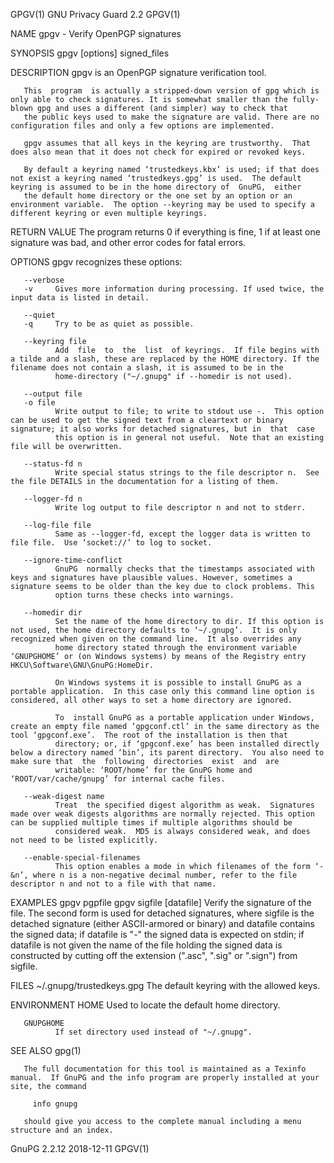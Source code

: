GPGV(1)                                                                                     GNU Privacy Guard 2.2                                                                                     GPGV(1)

NAME
       gpgv - Verify OpenPGP signatures

SYNOPSIS
       gpgv [options] signed_files

DESCRIPTION
       gpgv is an OpenPGP signature verification tool.

       This  program  is actually a stripped-down version of gpg which is only able to check signatures. It is somewhat smaller than the fully-blown gpg and uses a different (and simpler) way to check that
       the public keys used to make the signature are valid. There are no configuration files and only a few options are implemented.

       gpgv assumes that all keys in the keyring are trustworthy.  That does also mean that it does not check for expired or revoked keys.

       By default a keyring named ‘trustedkeys.kbx’ is used; if that does not exist a keyring named ‘trustedkeys.gpg’ is used.  The default keyring is assumed to be in the home directory of  GnuPG,  either
       the default home directory or the one set by an option or an environment variable.  The option --keyring may be used to specify a different keyring or even multiple keyrings.

RETURN VALUE
       The program returns 0 if everything is fine, 1 if at least one signature was bad, and other error codes for fatal errors.

OPTIONS
       gpgv recognizes these options:

       --verbose
       -v     Gives more information during processing. If used twice, the input data is listed in detail.

       --quiet
       -q     Try to be as quiet as possible.

       --keyring file
              Add  file  to  the  list  of keyrings.  If file begins with a tilde and a slash, these are replaced by the HOME directory. If the filename does not contain a slash, it is assumed to be in the
              home-directory ("~/.gnupg" if --homedir is not used).

       --output file
       -o file
              Write output to file; to write to stdout use -.  This option can be used to get the signed text from a cleartext or binary signature; it also works for detached signatures, but in  that  case
              this option is in general not useful.  Note that an existing file will be overwritten.

       --status-fd n
              Write special status strings to the file descriptor n.  See the file DETAILS in the documentation for a listing of them.

       --logger-fd n
              Write log output to file descriptor n and not to stderr.

       --log-file file
              Same as --logger-fd, except the logger data is written to file file.  Use ‘socket://’ to log to socket.

       --ignore-time-conflict
              GnuPG  normally checks that the timestamps associated with keys and signatures have plausible values. However, sometimes a signature seems to be older than the key due to clock problems. This
              option turns these checks into warnings.

       --homedir dir
              Set the name of the home directory to dir. If this option is not used, the home directory defaults to ‘~/.gnupg’.  It is only recognized when given on the command line.  It also overrides any
              home directory stated through the environment variable ‘GNUPGHOME’ or (on Windows systems) by means of the Registry entry HKCU\Software\GNU\GnuPG:HomeDir.

              On Windows systems it is possible to install GnuPG as a portable application.  In this case only this command line option is considered, all other ways to set a home directory are ignored.

              To  install GnuPG as a portable application under Windows, create an empty file named ‘gpgconf.ctl’ in the same directory as the tool ‘gpgconf.exe’.  The root of the installation is then that
              directory; or, if ‘gpgconf.exe’ has been installed directly below a directory named ‘bin’, its parent directory.  You also need to make sure that  the  following  directories  exist  and  are
              writable: ‘ROOT/home’ for the GnuPG home and ‘ROOT/var/cache/gnupg’ for internal cache files.

       --weak-digest name
              Treat  the specified digest algorithm as weak.  Signatures made over weak digests algorithms are normally rejected. This option can be supplied multiple times if multiple algorithms should be
              considered weak.  MD5 is always considered weak, and does not need to be listed explicitly.

       --enable-special-filenames
              This option enables a mode in which filenames of the form ‘-&n’, where n is a non-negative decimal number, refer to the file descriptor n and not to a file with that name.

EXAMPLES
       gpgv pgpfile
       gpgv sigfile [datafile]
              Verify the signature of the file. The second form is used for detached signatures, where sigfile is the detached signature (either ASCII-armored or binary) and datafile  contains  the  signed
              data;  if  datafile  is  "-"  the  signed data is expected on stdin; if datafile is not given the name of the file holding the signed data is constructed by cutting off the extension (".asc",
              ".sig" or ".sign") from sigfile.

FILES
       ~/.gnupg/trustedkeys.gpg
              The default keyring with the allowed keys.

ENVIRONMENT
       HOME   Used to locate the default home directory.

       GNUPGHOME
              If set directory used instead of "~/.gnupg".

SEE ALSO
       gpg(1)

       The full documentation for this tool is maintained as a Texinfo manual.  If GnuPG and the info program are properly installed at your site, the command

         info gnupg

       should give you access to the complete manual including a menu structure and an index.

GnuPG 2.2.12                                                                                      2018-12-11                                                                                          GPGV(1)
